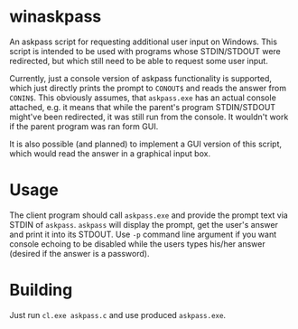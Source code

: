 # winaskpass
An askpass script for requesting additional user input on Windows.
This script is intended to be used with programs whose STDIN/STDOUT were
redirected, but which still need to be able to request some user input.

Currently, just a console version of askpass functionality is supported,
which just directly prints the prompt to `CONOUT$` and reads the answer
from `CONIN$`. This obviously assumes, that `askpass.exe` has an actual
console attached, e.g. it means that while the parent's program STDIN/STDOUT
might've been redirected, it was still run from the console. It wouldn't work
if the parent program was ran form GUI.

It is also possible (and planned) to implement a GUI version of this script,
which would read the answer in a graphical input box.

# Usage
The client program should call `askpass.exe` and provide the prompt text via
STDIN of `askpass`. `askpass` will display the prompt, get the user's answer
and print it into its STDOUT. Use `-p` command line argument if you want
console echoing to be disabled while the users types his/her answer (desired
if the answer is a password).

# Building
Just run `cl.exe askpass.c` and use produced `askpass.exe`.

